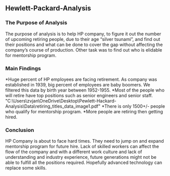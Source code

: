 ## Hewlett-Packard-Analysis 

### The Purpose of Analysis
The purpose of analysis is to help HP company, to figure it out the number of upcoming retiring     people, due to their age “silver tsunami”, and find out their positions and what can be done to cover the gap without affecting the company’s course of production. Other task was to find out who is elidable for mentorship program.

### Main Findings
*Huge percent of HP employees are facing retirement. As company was established in 1939, big percent of employees are baby boomers. We filtered this data by birth year between 1952-1955.
*Most of the people who will retire have top positions such as senior engineers and senior staff.
"C:\Users\zvjan\OneDrive\Desktop\Pewlett-Hackard-Analysis\Data\retiring_titles_data_image1.pdf"
*There is only 1500+/- people who qualify for mentorship program.
*More people are retiring then getting hired.

### Conclusion
HP Company is about to face hard times. They need to jump on and expand mentorship program for future hire. Lack of skilled workers can affect the flow of the company and with a different work culture and lack of understanding and industry experience, future generations might not be able to fulfill all the positions required. Hopefully advanced technology can replace some skills.


